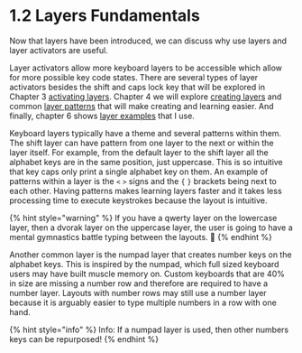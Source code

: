 # 1.2 Layers Fundamentals

Now that layers have been introduced, we can discuss why use layers and layer activators are useful.&#x20;

Layer activators allow more keyboard layers to be accessible which allow for more possible key code states. There are several types of layer activators besides the shift and caps lock key that will be explored in Chapter 3 [activating layers](broken-reference). Chapter 4 we will explore [creating layers](broken-reference) and common [layer patterns](broken-reference) that will make creating and learning easier. And finally, chapter 6 shows [layer examples](broken-reference) that I use.

Keyboard layers typically have a theme and several patterns within them. The shift layer can have pattern from one layer to the next or within the layer itself. For example, from the default layer to the shift layer all the alphabet keys are in the same position, just uppercase. This is so intuitive that key caps only print a single alphabet key on them. An example of patterns within a layer is the `<` `>` signs and the `{` `}` brackets being next to each other. Having patterns makes learning layers faster and it takes less processing time to execute keystrokes because the layout is intuitive.

{% hint style="warning" %}
If you have a qwerty layer on the lowercase layer, then a dvorak layer on the uppercase layer, the user is going to have a mental gymnastics battle typing between the layouts. 🤣
{% endhint %}

Another common layer is the numpad layer that creates number keys on the alphabet keys. This is inspired by the numpad, which full sized keyboard users may have built muscle memory on. Custom keyboards that are 40% in size are missing a number row and therefore are required to have a number layer. Layouts with number rows may still use a number layer because it is arguably easier to type multiple numbers in a row with one hand.

{% hint style="info" %}
Info: If a numpad layer is used, then other numbers keys can be repurposed!
{% endhint %}
